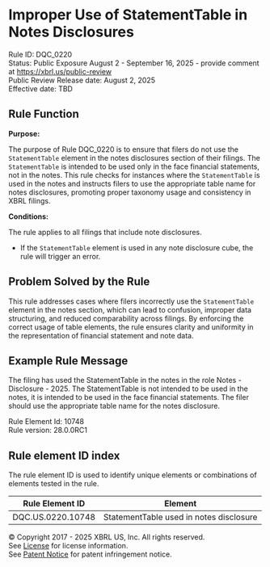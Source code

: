 # Improper Use of StatementTable in Notes Disclosures  
Rule ID: DQC_0220  
Status: Public Exposure August 2 - September 16, 2025 - provide comment at https://xbrl.us/public-review  
Public Review Release date: August 2, 2025  
Effective date: TBD

## Rule Function

**Purpose:**

The purpose of Rule DQC_0220 is to ensure that filers do not use the `StatementTable` element in the notes disclosures section of their filings. The `StatementTable` is intended to be used only in the face financial statements, not in the notes. This rule checks for instances where the `StatementTable` is used in the notes and instructs filers to use the appropriate table name for notes disclosures, promoting proper taxonomy usage and consistency in XBRL filings.

**Conditions:**

The rule applies to all filings that include note disclosures.  
- If the `StatementTable` element is used in any note disclosure cube, the rule will trigger an error.

## Problem Solved by the Rule

This rule addresses cases where filers incorrectly use the `StatementTable` element in the notes section, which can lead to confusion, improper data structuring, and reduced comparability across filings. By enforcing the correct usage of table elements, the rule ensures clarity and uniformity in the representation of financial statement and note data.

## Example Rule Message

The filing has used the StatementTable in the notes in the role Notes - Disclosure - 2025. The StatementTable is not intended to be used in the notes, it is intended to be used in the face financial statements. The filer should use the appropriate table name for the notes disclosure.

Rule Element Id: 10748  
Rule version: 28.0.0RC1

## Rule element ID index  
The rule element ID is used to identify unique elements or combinations of elements tested in the rule.

|Rule Element ID|Element|
|--- |--- |
| DQC.US.0220.10748 | StatementTable used in notes disclosure |

© Copyright 2017 - 2025 XBRL US, Inc. All rights reserved.  
See [License](https://xbrl.us/dqc-license) for license information.  
See [Patent Notice](https://xbrl.us/dqc-patent) for patent infringement notice.